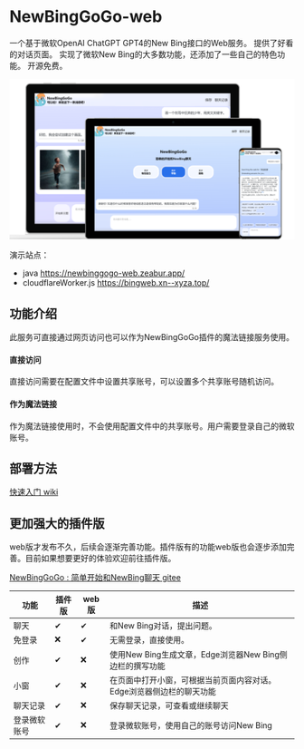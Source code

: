 # NewBingGoGo-web

一个基于微软OpenAI ChatGPT GPT4的New Bing接口的Web服务。
提供了好看的对话页面。
实现了微软New Bing的大多数功能，还添加了一些自己的特色功能。
开源免费。

![](./docs/img/1.png)

演示站点：
- java https://newbinggogo-web.zeabur.app/
- cloudflareWorker.js https://bingweb.xn--xyza.top/

## 功能介绍
此服务可直接通过网页访问也可以作为NewBingGoGo插件的魔法链接服务使用。

#### **直接访问** 
直接访问需要在配置文件中设置共享账号，可以设置多个共享账号随机访问。

#### **作为魔法链接**
作为魔法链接使用时，不会使用配置文件中的共享账号。用户需要登录自己的微软账号。


## 部署方法

[快速入门 wiki](https://github.com/jianjianai/NewBingGoGo-Web/wiki/%E5%BF%AB%E9%80%9F%E5%85%A5%E9%97%A8)


## 更加强大的插件版
web版才发布不久，后续会逐渐完善功能。插件版有的功能web版也会逐步添加完善。目前如果想要更好的体验欢迎前往插件版。

[NewBingGoGo : 简单开始和NewBing聊天 gitee](https://gitee.com/jja8/NewBingGoGo)

| 功能     | 插件版 | web版 | 描述                                   |
|--------|-----|------|--------------------------------------|
| 聊天     | ✔   | ✔    | 和New Bing对话，提出问题。                     |
| 免登录    | ❌   | ✔    | 无需登录，直接使用。                           |
| 创作     | ✔   | ❌    | 使用New Bing生成文章，Edge浏览器New Bing侧边栏的撰写功能 |
| 小窗     | ✔   | ❌    | 在页面中打开小窗，可根据当前页面内容对话。Edge浏览器侧边栏的聊天功能 |
| 聊天记录   | ✔   | ❌    | 保存聊天记录，可查看或继续聊天                      |
| 登录微软账号 | ✔   | ❌    | 登录微软账号，使用自己的账号访问New Bing              |

